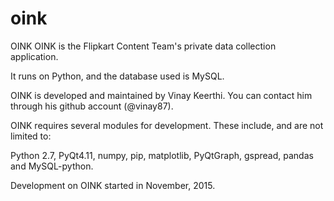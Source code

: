 # oink
OINK
OINK is the Flipkart Content Team's private data collection application.

It runs on Python, and the database used is MySQL.

OINK is developed and maintained by Vinay Keerthi. You can contact him through his github account (@vinay87).


OINK requires several modules for development. These include, and are not limited to:

Python 2.7, PyQt4.11, numpy, pip, matplotlib, PyQtGraph, gspread, pandas and MySQL-python.


Development on OINK started in November, 2015.